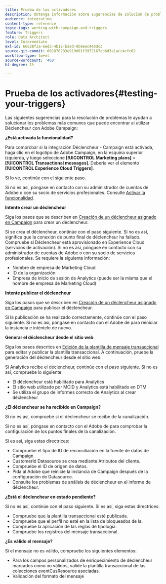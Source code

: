 ```yaml
---
title: Prueba de los activadores
description: Obtenga información sobre sugerencias de solución de problemas para ayudarle a solucionar los problemas más comunes que puede encontrar al usar Déclencheur con Adobe Campaign.
audience: integrating
content-type: reference
topic-tags: working-with-campaign-and-triggers
feature: Triggers
role: Data Architect
level: Intermediate
exl-id: 66628f2a-6ed3-4b12-b2ed-9b9eec440dc3
source-git-commit: 602878233e919d01f3972167cb6d3a1acc4cfc02
workflow-type: tm+mt
source-wordcount: '460'
ht-degree: 1%

---
```


# Prueba de los activadores{#testing-your-triggers}

Las siguientes sugerencias para la resolución de problemas le ayudan a solucionar los problemas más comunes que puede encontrar al utilizar Déclencheur con Adobe Campaign:

**¿Está activada la funcionalidad?**

Para comprobar si la integración Déclencheur - Campaign está activada, haga clic en el logotipo de Adobe Campaign, en la esquina superior izquierda, y luego seleccione **[!UICONTROL Marketing plans]** > **[!UICONTROL Transactional messages]**. Debería ver el elemento **[!UICONTROL Experience Cloud Triggers]**.

Si lo ve, continúe con el siguiente paso.

Si no es así, póngase en contacto con su administrador de cuentas de Adobe o con su socio de servicios profesionales. Consulte [Activar la funcionalidad](../../integrating/using/configuring-triggers-in-experience-cloud.md#activating-the-functionality).

**Intente crear un déclencheur**

Siga los pasos que se describen en [Creación de un déclencheur asignado en Campaign](../../integrating/using/using-triggers-in-campaign.md#creating-a-mapped-trigger-in-campaign) para crear un déclencheur.

Si se crea el déclencheur, continúe con el paso siguiente. Si no es así, significa que la conexión de punto final de déclencheur ha fallado. Compruebe si Déclencheur está aprovisionado en Experience Cloud (servicios de activación). Si no es así, póngase en contacto con su administrador de cuentas de Adobe o con su socio de servicios profesionales. Se requiere la siguiente información:

* Nombre de empresa de Marketing Cloud
* ID de la organización
* Empresa de inicio de sesión de Analytics (puede ser la misma que el nombre de empresa de Marketing Cloud)

**Intente publicar el déclencheur**

Siga los pasos que se describen en [Creación de un déclencheur asignado en Campaign](../../integrating/using/using-triggers-in-campaign.md#creating-a-mapped-trigger-in-campaign) para publicar el déclencheur.

Si la publicación se ha realizado correctamente, continúe con el paso siguiente. Si no es así, póngase en contacto con el Adobe de para reiniciar la instancia e inténtelo de nuevo.

**Generar el déclencheur desde el sitio web**

Siga los pasos descritos en [Edición de la plantilla de mensaje transaccional](../../integrating/using/using-triggers-in-campaign.md#editing-the-transactional-message-template) para editar y publicar la plantilla transaccional. A continuación, pruebe la generación del déclencheur desde el sitio web.

Si Analytics recibe el déclencheur, continúe con el paso siguiente. Si no es así, compruebe lo siguiente:

* El déclencheur está habilitado para Analytics
* El sitio web utilizado por MCID y Analytics está habilitado en DTM
* Se utiliza el grupo de informes correcto de Analytics al crear déclencheur

**¿El déclencheur se ha recibido en Campaign?**

Si no es así, compruebe si el déclencheur se recibe de la canalización.

Si no es así, póngase en contacto con el Adobe de para comprobar la configuración de los puntos finales de la canalización.

Si es así, siga estas directrices:

* Compruebe el tipo de ID de reconciliación en la fuente de datos de Campaign.
* CustomerId Datasource se crea mediante Atributos del cliente.
* Compruebe el ID de origen de datos.
* Pida al Adobe que reinicie la instancia de Campaign después de la configuración de Datasource.
* Consulte los problemas de análisis de déclencheur en el informe de déclencheur.

**¿Está el déclencheur en estado pendiente?**

Si no es así, continúe con el paso siguiente. Si es así, siga estas directrices:

* Compruebe que la plantilla transaccional esté publicada.
* Compruebe que el perfil no esté en la lista de bloqueados de la.
* Compruebe la aplicación de las reglas de tipología.
* Compruebe los registros del mensaje transaccional.

**¿Es válido el mensaje?**

Si el mensaje no es válido, compruebe los siguientes elementos:

* Para los campos personalizados de enriquecimiento de déclencheur marcados como no válidos, valide la plantilla transaccional de las colecciones eventCusResource asociadas.
* Validación del formato del mensaje
